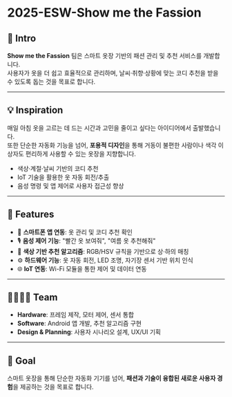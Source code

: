 # 2025-ESW-Show me the Fassion

## 👕 Intro
**Show me the Fassion** 팀은 스마트 옷장 기반의 패션 관리 및 추천 서비스를 개발합니다.  
사용자가 옷을 더 쉽고 효율적으로 관리하며, 날씨·취향·상황에 맞는 코디 추천을 받을 수 있도록 돕는 것을 목표로 합니다.

---

## 💡 Inspiration
매일 아침 옷을 고르는 데 드는 시간과 고민을 줄이고 싶다는 아이디어에서 출발했습니다.  
또한 단순한 자동화 기능을 넘어, **포용적 디자인**을 통해 거동이 불편한 사람이나 색각 이상자도 편리하게 사용할 수 있는 옷장을 지향합니다.  

- 색상·계절·날씨 기반의 코디 추천
- IoT 기술을 활용한 옷 자동 회전/추출
- 음성 명령 및 앱 제어로 사용자 접근성 향상

---

## 🔧 Features
- 📱 **스마트폰 앱 연동**: 옷 관리 및 코디 추천 확인
- 🎙 **음성 제어 기능**: "빨간 옷 보여줘", "여름 옷 추천해줘"
- 🎨 **색상 기반 추천 알고리즘**: RGB/HSV 규칙을 기반으로 상·하의 매칭
- ⚙️ **하드웨어 기능**: 옷 자동 회전, LED 조명, 자기장 센서 기반 위치 인식
- 🌐 **IoT 연동**: Wi-Fi 모듈을 통한 제어 및 데이터 연동

---

## 👨‍👩‍👧‍👦 Team
- **Hardware**: 프레임 제작, 모터 제어, 센서 통합
- **Software**: Android 앱 개발, 추천 알고리즘 구현
- **Design & Planning**: 사용자 시나리오 설계, UX/UI 기획

---

## 🚀 Goal
스마트 옷장을 통해 단순한 자동화 기기를 넘어, **패션과 기술이 융합된 새로운 사용자 경험**을 제공하는 것을 목표로 합니다.
